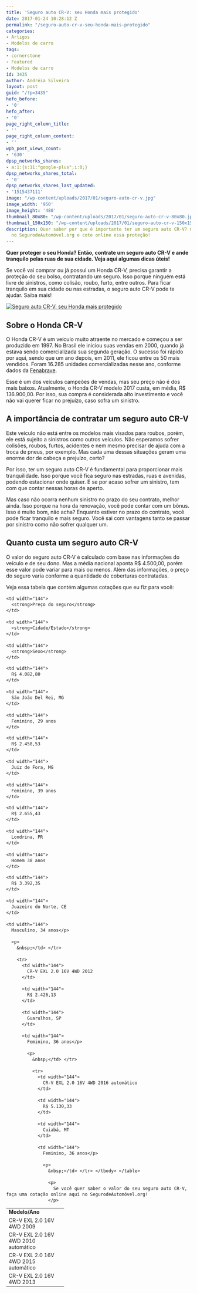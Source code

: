 ```yaml
---
title: 'Seguro auto CR-V: seu Honda mais protegido'
date: 2017-01-24 10:28:12 Z
permalink: "/seguro-auto-cr-v-seu-honda-mais-protegido"
categories:
- Artigos
- Modelos de carro
tags:
- cornerstone
- Featured
- Modelos de carro
id: 3435
author: Andréia Silveira
layout: post
guid: "/?p=3435"
hefo_before:
- '0'
hefo_after:
- '0'
page_right_column_title:
- ''
page_right_column_content:
- ''
wpb_post_views_count:
- '630'
dpsp_networks_shares:
- a:1:{s:11:"google-plus";i:0;}
dpsp_networks_shares_total:
- '0'
dpsp_networks_shares_last_updated:
- '1515437111'
image: "/wp-content/uploads/2017/01/seguro-auto-cr-v.jpg"
image_width: '950'
image_height: '480'
thumbnail_80x80: "/wp-content/uploads/2017/01/seguro-auto-cr-v-80x80.jpg"
thumbnail_150x150: "/wp-content/uploads/2017/01/seguro-auto-cr-v-150x150.jpg"
description: Quer saber por que é importante ter um seguro auto CR-V? Confira aqui
  no SegurodeAutomóvel.org e cote online essa proteção!
---
```


**Quer proteger o seu Honda? Então, contrate um seguro auto CR-V e ande tranquilo pelas ruas de sua cidade. Veja aqui algumas dicas úteis!**

Se você vai comprar ou já possui um Honda CR-V, precisa garantir a proteção do seu bolso, contratando um seguro. Isso porque ninguém está livre de sinistros, como colisão, roubo, furto, entre outros. Para ficar tranquilo em sua cidade ou nas estradas, o seguro auto CR-V pode te ajudar. Saiba mais!

[<img class="wp-image-3436 size-large aligncenter" title="Seguro auto CR-V: seu Honda mais protegido" src="/wp-content/uploads/2017/01/seguro-auto-cr-v-700x354.jpg" alt="Seguro auto CR-V: seu Honda mais protegido" width="700" height="354" srcset="/wp-content/uploads/2017/01/seguro-auto-cr-v-700x354.jpg 700w, /wp-content/uploads/2017/01/seguro-auto-cr-v-250x126.jpg 250w, /wp-content/uploads/2017/01/seguro-auto-cr-v-768x388.jpg 768w, /wp-content/uploads/2017/01/seguro-auto-cr-v-120x61.jpg 120w, /wp-content/uploads/2017/01/seguro-auto-cr-v.jpg 950w" sizes="(max-width: 700px) 100vw, 700px" />](/wp-content/uploads/2017/01/seguro-auto-cr-v.jpg)

## Sobre o Honda CR-V

O Honda CR-V é um veículo muito atraente no mercado e começou a ser produzido em 1997. No Brasil ele iniciou suas vendas em 2000, quando já estava sendo comercializada sua segunda geração. O sucesso foi rápido por aqui, sendo que um ano depois, em 2011, ele ficou entre os 50 mais vendidos. Foram 16.285 unidades comercializadas nesse ano, conforme dados da <a href="http://www3.fenabrave.org.br:8082/plus/" target="_blank">Fenabrave</a>.

Esse é um dos veículos campeões de vendas, mas seu preço não é dos mais baixos. Atualmente, o Honda CR-V modelo 2017 custa, em média, R$ 136.900,00. Por isso, sua compra é considerada alto investimento e você não vai querer ficar no prejuízo, caso sofra um sinistro.

## A importância de contratar um seguro auto CR-V

Este veículo não está entre os modelos mais visados para roubos, porém, ele está sujeito a sinistros como outros veículos. Não esperamos sofrer colisões, roubos, furtos, acidentes e nem mesmo precisar de ajuda com a troca de pneus, por exemplo. Mas cada uma dessas situações geram uma enorme dor de cabeça e prejuízo, certo?

Por isso, ter um seguro auto CR-V é fundamental para proporcionar mais tranquilidade. Isso porque você fica seguro nas estradas, ruas e avenidas, podendo estacionar onde quiser. E se por acaso sofrer um sinistro, tem com que contar nessas horas de aperto.

Mas caso não ocorra nenhum sinistro no prazo do seu contrato, melhor ainda. Isso porque na hora da renovação, você pode contar com um bônus. Isso é muito bom, não acha? Enquanto estiver no prazo do contrato, você pode ficar tranquilo e mais seguro. Você sai com vantagens tanto se passar por sinistro como não sofrer qualquer um.

## Quanto custa um seguro auto CR-V

O valor do seguro auto CR-V é calculado com base nas informações do veículo e de seu dono. Mas a média nacional aponta R$ 4.500,00, porém esse valor pode variar para mais ou menos. Além das informações, o preço do seguro varia conforme a quantidade de coberturas contratadas.

Veja essa tabela que contém algumas cotações que eu fiz para você:

<table>
  <tr>
    <td width="144">
      <strong>Modelo/Ano</strong>
    </td>
    
    <td width="144">
      <strong>Preço do seguro</strong>
    </td>
    
    <td width="144">
      <strong>Cidade/Estado</strong>
    </td>
    
    <td width="144">
      <strong>Sexo</strong>
    </td>
  </tr>
  
  <tr>
    <td width="144">
      CR-V EXL 2.0 16V 4WD 2009
    </td>
    
    <td width="144">
      R$ 4.082,80
    </td>
    
    <td width="144">
      São João Del Rei, MG
    </td>
    
    <td width="144">
      Feminino, 29 anos
    </td>
  </tr>
  
  <tr>
    <td width="144">
      CR-V EXL 2.0 16V 4WD 2010 automático
    </td>
    
    <td width="144">
      R$ 2.458,53
    </td>
    
    <td width="144">
      Juiz de Fora, MG
    </td>
    
    <td width="144">
      Feminino, 39 anos
    </td>
  </tr>
  
  <tr>
    <td width="144">
      CR-V EXL 2.0 16V 4WD 2015 automático
    </td>
    
    <td width="144">
      R$ 2.655,43
    </td>
    
    <td width="144">
      Londrina, PR
    </td>
    
    <td width="144">
      Homem 38 anos
    </td>
  </tr>
  
  <tr>
    <td width="144">
      CR-V EXL 2.0 16V 4WD 2013
    </td>
    
    <td width="144">
      R$ 3.392,35
    </td>
    
    <td width="144">
      Juazeiro do Norte, CE
    </td>
    
    <td width="144">
      Masculino, 34 anos</p> 
      
      <p>
        &nbsp;</td> </tr> 
        
        <tr>
          <td width="144">
            CR-V EXL 2.0 16V 4WD 2012
          </td>
          
          <td width="144">
            R$ 2.426,13
          </td>
          
          <td width="144">
            Guarulhos, SP
          </td>
          
          <td width="144">
            Feminino, 36 anos</p> 
            
            <p>
              &nbsp;</td> </tr> 
              
              <tr>
                <td width="144">
                  CR-V EXL 2.0 16V 4WD 2016 automático
                </td>
                
                <td width="144">
                  R$ 5.130,33
                </td>
                
                <td width="144">
                  Cuiabá, MT
                </td>
                
                <td width="144">
                  Feminino, 36 anos</p> 
                  
                  <p>
                    &nbsp;</td> </tr> </tbody> </table> 
                    
                    <p>
                      Se você quer saber o valor do seu seguro auto CR-V, faça uma cotação online aqui no SegurodeAutomóvel.org!
                    </p>